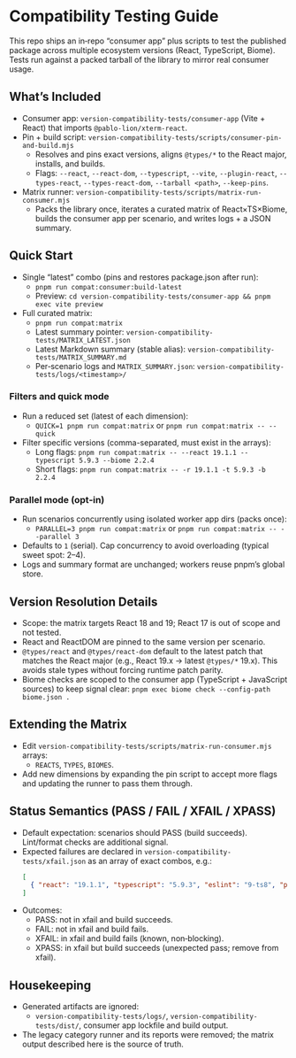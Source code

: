 # Compatibility Testing Guide

This repo ships an in‑repo “consumer app” plus scripts to test the published package across multiple ecosystem versions (React, TypeScript, Biome). Tests run against a packed tarball of the library to mirror real consumer usage.

## What’s Included
- Consumer app: `version-compatibility-tests/consumer-app` (Vite + React) that imports `@pablo-lion/xterm-react`.
- Pin + build script: `version-compatibility-tests/scripts/consumer-pin-and-build.mjs`
  - Resolves and pins exact versions, aligns `@types/*` to the React major, installs, and builds.
  - Flags: `--react`, `--react-dom`, `--typescript`, `--vite`, `--plugin-react`, `--types-react`, `--types-react-dom`, `--tarball <path>`, `--keep-pins`.
- Matrix runner: `version-compatibility-tests/scripts/matrix-run-consumer.mjs`
  - Packs the library once, iterates a curated matrix of React×TS×Biome, builds the consumer app per scenario, and writes logs + a JSON summary.

## Quick Start
- Single “latest” combo (pins and restores package.json after run):
  - `pnpm run compat:consumer:build-latest`
  - Preview: `cd version-compatibility-tests/consumer-app && pnpm exec vite preview`
- Full curated matrix:
  - `pnpm run compat:matrix`
  - Latest summary pointer: `version-compatibility-tests/MATRIX_LATEST.json`
  - Latest Markdown summary (stable alias): `version-compatibility-tests/MATRIX_SUMMARY.md`
  - Per‑scenario logs and `MATRIX_SUMMARY.json`: `version-compatibility-tests/logs/<timestamp>/`

### Filters and quick mode
- Run a reduced set (latest of each dimension):
  - `QUICK=1 pnpm run compat:matrix` or `pnpm run compat:matrix -- --quick`
- Filter specific versions (comma-separated, must exist in the arrays):
  - Long flags: `pnpm run compat:matrix -- --react 19.1.1 --typescript 5.9.3 --biome 2.2.4`
  - Short flags: `pnpm run compat:matrix -- -r 19.1.1 -t 5.9.3 -b 2.2.4`

### Parallel mode (opt‑in)
- Run scenarios concurrently using isolated worker app dirs (packs once):
  - `PARALLEL=3 pnpm run compat:matrix` or `pnpm run compat:matrix -- --parallel 3`
- Defaults to `1` (serial). Cap concurrency to avoid overloading (typical sweet spot: 2–4).
- Logs and summary format are unchanged; workers reuse pnpm’s global store.

## Version Resolution Details
- Scope: the matrix targets React 18 and 19; React 17 is out of scope and not tested.
- React and ReactDOM are pinned to the same version per scenario.
- `@types/react` and `@types/react-dom` default to the latest patch that matches the React major (e.g., React 19.x → latest `@types/*` 19.x). This avoids stale types without forcing runtime patch parity.
- Biome checks are scoped to the consumer app (TypeScript + JavaScript sources) to keep signal clear: `pnpm exec biome check --config-path biome.json .`

## Extending the Matrix
- Edit `version-compatibility-tests/scripts/matrix-run-consumer.mjs` arrays:
  - `REACTS`, `TYPES`, `BIOMES`.
- Add new dimensions by expanding the pin script to accept more flags and updating the runner to pass them through.

## Status Semantics (PASS / FAIL / XFAIL / XPASS)
- Default expectation: scenarios should PASS (build succeeds). Lint/format checks are additional signal.
- Expected failures are declared in `version-compatibility-tests/xfail.json` as an array of exact combos, e.g.:
  ```json
  [
    { "react": "19.1.1", "typescript": "5.9.3", "eslint": "9-ts8", "prettier": "3.3", "biome": "2.2.4" }
  ]
  ```
- Outcomes:
  - PASS: not in xfail and build succeeds.
  - FAIL: not in xfail and build fails.
  - XFAIL: in xfail and build fails (known, non‑blocking).
  - XPASS: in xfail but build succeeds (unexpected pass; remove from xfail).

## Housekeeping
- Generated artifacts are ignored:
  - `version-compatibility-tests/logs/`, `version-compatibility-tests/dist/`, consumer app lockfile and build output.
- The legacy category runner and its reports were removed; the matrix output described here is the source of truth.

